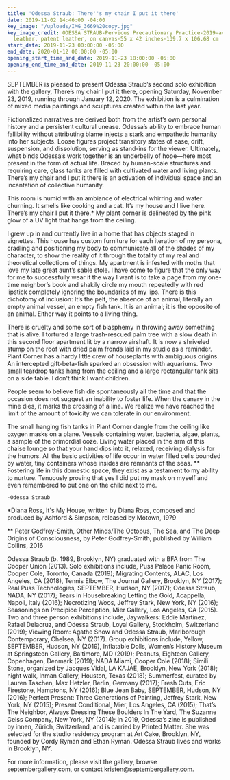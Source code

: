 ```yaml
---
title: 'Odessa Straub: There''s my chair I put it there'
date: 2019-11-02 14:46:00 -04:00
key_image: "/uploads/IMG_3669%20copy.jpg"
key_image_credit: ODESSA STRAUB-Pervious Precautionary Practice-2019-acrylic, dye,
  leather, patent leather, on canvas-55 x 42 inches-139.7 x 106.68 cm
start_date: 2019-11-23 00:00:00 -05:00
end_date: 2020-01-12 00:00:00 -05:00
opening_start_time_and_date: 2019-11-23 18:00:00 -05:00
opening_end_time_and_date: 2019-11-23 20:00:00 -05:00
---
```


SEPTEMBER is pleased to present Odessa Straub’s second solo exhibition with the gallery, There’s my chair I put it there, opening Saturday, November 23, 2019, running through January 12, 2020. The exhibition is a culmination of mixed media paintings and sculptures created within the last year. 

Fictionalized narratives are derived both from the artist’s own personal history and a persistent cultural unease. Odessa’s ability to embrace human fallibility without attributing blame injects a stark and empathetic humanity into her subjects. Loose figures project transitory states of ease, drift, suspension, and dissolution, serving as stand-ins for the viewer. Ultimately, what binds Odessa’s work together is an underbelly of hope—here most present in the form of actual life. Braced by human-scale structures and requiring care, glass tanks are filled with cultivated water and living plants. There’s my chair and I put it there is an activation of individual space and an incantation of collective humanity. 


This room is humid with an ambiance of electrical whirring and water churning. It smells like cooking and a cat. It’s my house and I live here. There’s my chair I put it there.* My plant corner is delineated by the pink glow of a UV light that hangs from the ceiling.
 
I grew up in and currently live in a home that has objects staged in vignettes. This house has custom furniture for each iteration of my persona, cradling and positioning my body to communicate all of the shades of my character, to show the reality of it through the totality of my real and theoretical collections of things. My apartment is infested with moths that love my late great aunt’s sable stole. I have come to figure that the only way for me to successfully wear it the way I want is to take a page from my one-time neighbor’s book and shakily circle my mouth repeatedly with red lipstick completely ignoring the boundaries of my lips. There is this dichotomy of inclusion: It’s the pelt, the absence of an animal, literally an empty animal vessel, an empty fish tank. It is an animal; it is the opposite of an animal. Either way it points to a living thing. 

There is cruelty and some sort of blasphemy in throwing away something that is alive. I tortured a large trash-rescued palm tree with a slow death in this second floor apartment lit by a narrow airshaft. It is now a shriveled stump on the roof with dried palm fronds laid in my studio as a reminder. Plant Corner has a hardy little crew of houseplants with ambiguous origins. An intercepted gift-beta-fish sparked an obsession with aquariums. Two small teardrop tanks hang from the ceiling and a large rectangular tank sits on a side table. I don't think I want children.

People seem to believe fish die spontaneously all the time and that the occasion does not suggest an inability to foster life. When the canary in the mine dies, it marks the crossing of a line. We realize we have reached the limit of the amount of toxicity we can tolerate in our environment.

The small hanging fish tanks in Plant Corner dangle from the ceiling like oxygen masks on a plane. Vessels containing water, bacteria, algae, plants, a sample of the primordial ooze. Living water placed in the arm of this chaise lounge so that your hand dips into it, relaxed, receiving dialysis for the humors. All the basic activities of life occur in water filled cells bounded by water, tiny containers whose insides are remnants of the seas. ** Fostering life in this domestic space, they exist as a testament to my ability to nurture. Tenuously proving that yes I did put my mask on myself and even remembered to put one on the child next to me.

	-Odessa Straub

*Diana Ross, It's My House, written by Diana Ross, composed and produced by Ashford & Simpson, released by Motown, 1979

** Peter Godfrey-Smith, Other Minds/The Octopus, The Sea, and The Deep Origins of Consciousness, by Peter Godfrey-Smith, published by William Collins, 2016


Odessa Straub (b. 1989, Brooklyn, NY) graduated with a BFA from The Cooper Union (2013). Solo exhibitions include, Puss Palace Panic Room, Cooper Cole, Toronto, Canada (2019); Migrating Contents, ALAC, Los Angeles, CA (2018), Tennis Elbow, The Journal Gallery, Brooklyn, NY (2017); Real Puss Technologies, SEPTEMBER, Hudson, NY (2017); Odessa Straub, NADA, NY (2017); Tears in Housebreaking Letting the Gold, Acappella, Napoli, Italy (2016); Necrotizing Woos, Jeffrey Stark, New York, NY (2016); Seasonings on Precipice Perception, Mier Gallery, Los Angeles, CA (2015). Two and three person exhibitions include, Jaywalkers: Eddie Martinez, Rafael Delacruz, and Odessa Straub, Loyal Gallery, Stockholm, Switzerland (2019); Viewing Room: Agathe Snow and Odessa Straub, Marlborough Contemporary, Chelsea, NY (2017). Group exhibitions include, Yellow, SEPTEMBER, Hudson, NY (2019), Inflatable Dolls, Women’s History Museum at Springsteen Gallery, Baltimore, MD (2019); Peanuts, Eighteen Gallery, Copenhagen, Denmark (2019); NADA Miami, Cooper Cole (2018); Simili Stone, organized by Jacques Vidal, LA KAJAE, Brooklyn, New York (2018); night walk, Inman Gallery, Houston, Texas (2018); Summerfest, curated by Lauren Taschen, Max Hetzler, Berlin, Germany (2017); Fresh Cuts, Eric Firestone, Hamptons, NY (2016); Blue Jean Baby, SEPTEMBER, Hudson, NY (2016); Perfect Present: Three Generations of Painting, Jeffrey Stark, New York, NY (2015); Present Conditional, Mier, Los Angeles, CA (2015); That’s The Neighbor, Always Dressing These Boulders In The Yard, The Suzanne Geiss Company, New York, NY (2014); In 2019, Odessa’s zine is published by innen, Zürich, Switzerland, and is carried by Printed Matter. She was selected for the studio residency program at Art Cake, Brooklyn, NY, founded by Cordy Ryman and Ethan Ryman. Odessa Straub lives and works in Brooklyn, NY.

For more information, please visit the gallery, browse septembergallery.com, or contact kristen@septembergallery.com. 